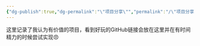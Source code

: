 ```yaml
---
{"dg-publish":true,"dg-permalink":"\"项目分享\"","permalink":"/\"项目分享\"/","dgPassFrontmatter":true,"created":"2024-01-27T01:42:56.174+08:00","updated":"2024-12-29T22:00:45.202+08:00"}
---
```


这里记录了我认为有价值的项目，看到好玩的GitHub链接会放在这里并在有时间精力的时候尝试实现😠
